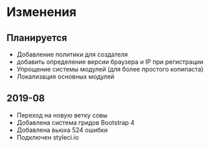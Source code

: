 # Изменения

## Планируется
* Добавление политики для создателя
* добавить определение версии браузера и IP при регистрации
* Упрощение системы модулей (для более простого копипаста)
* Локализация основных модулей


## 2019-08
* Переход на новую ветку совы
* Добавлена система гридов Bootstrap 4
* Добавлена вьюха 524 ошибки
* Подключен styleci.io
